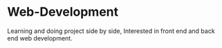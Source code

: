 # Web-Development
Learning and doing project side by side, Interested in front end and back end web development.

